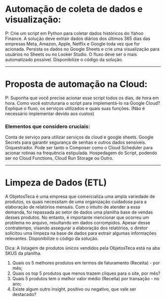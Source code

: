 # Automação de coleta de dados e visualização:

P: Crie um script em Python para coletar dados históricos do Yahoo Finance. A solução deve extrair dados diários dos últimos 365 dias das empresas Meta, Amazon, Apple, Netflix e Google toda vez que for acionada. Persista os dados no Google Sheets e crie uma visualização para usuários no Sheets ou no Looker Studio. O fluxo deve ser o mais automatizado possível. Disponibilize o código da solução.

---
# Proposta de automação na Cloud:
P: Suponha que você precise acionar esse script todos os dias, de hora em hora. Como você estruturaria o script para implementá-lo na Google Cloud? Explique o fluxo, os serviços utilizados e quais suas funções. (Não é necessário implementar devido aos custos)


### Elementos que considero cruciais:
Conta de serviço para utilizar serviços da cloud e google sheets.
Google Secrets para garantir segurança de senhas e outros dados sensíveis.
Orquestrador. Pode ser tanto o Composer como o Cloud Scheduler para acionar rotinas na frequência estipulada.
Hospedagem do Script, podendo ser no Cloud Functions, Cloud Run Storage ou Outro.

---
# Limpeza de Dados (ETL)

A ObjetosTeca é uma empresa que comercializa uma ampla variedade de produtos, os quais necessitam de uma organização cuidadosa para a elaboração de relatórios mensais. Com o intuito de atender a essa demanda, foi repassada ao setor de dados uma planilha base de vendas desses produtos. No entanto, é importante mencionar que ocorreu um problema no arquivo, resultando em dados corrompidos. Apesar desse contratempo, visando assegurar a elaboração dos relatórios, o diretor solicitou uma limpeza na base de dados para extrair algumas informações relevantes. Disponibilize o código da solução.

Dica: A listagem de produtos únicos vendidos pela ObjetosTeca está na aba SKUS da planilha.

1. Quais os 5 melhores produtos em termos de faturamento (Receita) - por mês;
2. Quais os top 5 produtos que menos trazem cliques para o site, por mês?
3. Quais 5 produtos tem o melhor valor médio (Receita) por transação - no ano;
4. Existe algum outro insight, positivo ou negativo, que vale ser destacado?
